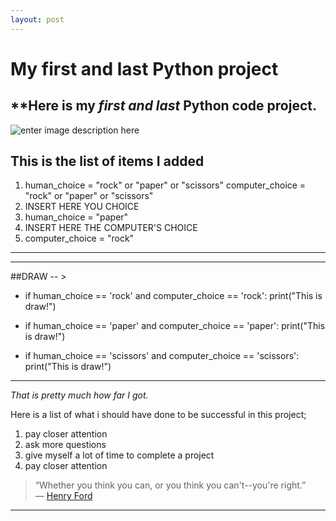 ```yaml
---
layout: post
---
```



# My first and last Python project 

## **Here is my ***first and last*** Python code project.

![enter image description here](http://socialmarketingfella.com/wp-content/uploads/2017/06/fall.png)

## This is the list of items I added

 1.  human_choice = "rock" or "paper" or "scissors" computer_choice = "rock" or "paper" or "scissors"
 2. INSERT HERE YOU CHOICE
 3. human_choice = "paper"
 4. INSERT HERE THE COMPUTER'S CHOICE
 5. computer_choice = "rock"


----------


----------


##DRAW -- >

 - if human_choice == 'rock' and computer_choice == 'rock':
  print("This is draw!")
  
 - if human_choice == 'paper' and computer_choice == 'paper':
  print("This is draw!")
  
 - if human_choice == 'scissors' and computer_choice == 'scissors':
  print("This is draw!")






----------


*That is pretty much how far I got.* 



Here is a list of what i should have done to be successful in this project;

 1. pay closer attention
 2. ask more questions
 3. give myself a lot of time to complete a project
 4. pay closer attention
 

> “Whether you think you can, or you think you can't--you're right.”  
― [Henry Ford](https://www.goodreads.com/author/show/203714.Henry_Ford)






----------





